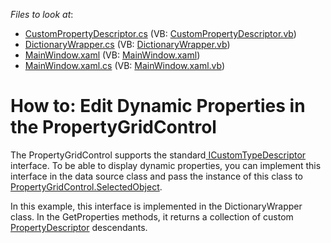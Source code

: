<!-- default file list -->
*Files to look at*:

* [CustomPropertyDescriptor.cs](./CS/PropertyGridWithDictionary/CustomPropertyDescriptor.cs) (VB: [CustomPropertyDescriptor.vb](./VB/PropertyGridWithDictionary/CustomPropertyDescriptor.vb))
* [DictionaryWrapper.cs](./CS/PropertyGridWithDictionary/DictionaryWrapper.cs) (VB: [DictionaryWrapper.vb](./VB/PropertyGridWithDictionary/DictionaryWrapper.vb))
* [MainWindow.xaml](./CS/PropertyGridWithDictionary/MainWindow.xaml) (VB: [MainWindow.xaml](./VB/PropertyGridWithDictionary/MainWindow.xaml))
* [MainWindow.xaml.cs](./CS/PropertyGridWithDictionary/MainWindow.xaml.cs) (VB: [MainWindow.xaml.vb](./VB/PropertyGridWithDictionary/MainWindow.xaml.vb))
<!-- default file list end -->
# How to: Edit Dynamic Properties in the PropertyGridControl


The PropertyGridControl supports the standard<a href="https://msdn.microsoft.com/en-us/library/system.componentmodel.icustomtypedescriptor%28v=vs.110%29.aspx"> ICustomTypeDescriptor</a> interface. To be able to display dynamic properties, you can implement this interface in the data source class and pass the instance of this class to <a href="https://documentation.devexpress.com/#WPF/DevExpressXpfPropertyGridPropertyGridControl_SelectedObjecttopic">PropertyGridControl.SelectedObject</a>.<br>
<p>In this example, this interface is implemented in the DictionaryWrapper<T> class. In the GetProperties methods, it returns a collection of custom <a href="https://msdn.microsoft.com/en-us/library/system.componentmodel.propertydescriptor%28v=vs.110%29.aspx">PropertyDescriptor</a> descendants.</p>

<br/>


